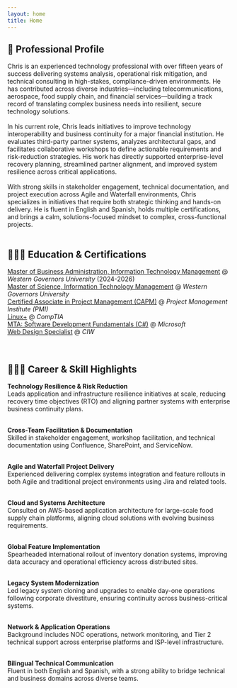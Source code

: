 ```yaml
---
layout: home
title: Home
---
```

<!--
[Click here](/cv) to see the full CV, and [here](/cv.pdf) to download a print version. The theme also ships with a blog: [click here](/posts) to scroll posts from the most recent. Finally, [click here](/404) to see a page that can't be found.
<br><br><br>
-->


## 👤 Professional Profile
Chris is an experienced technology professional with over fifteen years of success delivering systems analysis, operational risk mitigation, and technical consulting in high-stakes, compliance-driven environments. He has contributed across diverse industries—including telecommunications, aerospace, food supply chain, and financial services—building a track record of translating complex business needs into resilient, secure technology solutions.
<br><br>
In his current role, Chris leads initiatives to improve technology interoperability and business continuity for a major financial institution. He evaluates third-party partner systems, analyzes architectural gaps, and facilitates collaborative workshops to define actionable requirements and risk-reduction strategies. His work has directly supported enterprise-level recovery planning, streamlined partner alignment, and improved system resilience across critical applications.
<br><br>
With strong skills in stakeholder engagement, technical documentation, and project execution across Agile and Waterfall environments, Chris specializes in initiatives that require both strategic thinking and hands-on delivery. He is fluent in English and Spanish, holds multiple certifications, and brings a calm, solutions-focused mindset to complex, cross-functional projects.
<br><br>


## 👨🏻‍🎓 Education & Certifications
<a href="https://www.wgu.edu/online-business-degrees/mba-masters-business-administration-it-management-program.html" target="_blank" rel="noopener noreferrer">Master of Business Administration, Information Technology Management</a> @ _Western Governors University_ (2024-2026) <br>
<a href="https://www.wgu.edu/online-it-degrees/information-technology-management-masters-program.html" target ="_blank" rel="noopener noreferrer">Master of Science, Information Technology Management</a> @ _Western Governors University_ <br>
<a href="https://www.credly.com/badges/53d36d2b-f25e-438c-a1df-50556c585e59" target ="_blank" rel="noopener noreferrer">Certified Associate in Project Management (CAPM)</a> @ _Project Management Institute (PMI)_ <br>
<a href="https://www.credly.com/badges/522af907-eef4-43cd-8431-bb02636bd5f5" target ="_blank" rel="noopener noreferrer">Linux+</a> @ _CompTIA_ <br>
<a href="https://www.credly.com/org/microsoft/badge/mta-software-development-fundamentals" target ="_blank" rel="noopener noreferrer">MTA: Software Development Fundamentals (C#)</a> @ _Microsoft_ <br>
<a href="https://www.credly.com/badges/32eb7e50-3af2-4f02-86d0-c3c42fdf09f9" target ="_blank" rel="noopener noreferrer">Web Design Specialist</a> @ _CIW_ <br>
<br><br>


## 👨🏻‍💻 Career & Skill Highlights

  
  **Technology Resilience & Risk Reduction**<br>
  Leads application and infrastructure resilience initiatives at scale, reducing recovery time objectives (RTO) and aligning partner systems with enterprise business continuity plans.<br><br>

  **Cross-Team Facilitation & Documentation**<br>
  Skilled in stakeholder engagement, workshop facilitation, and technical documentation using Confluence, SharePoint, and ServiceNow.<br><br>

  **Agile and Waterfall Project Delivery**<br>
  Experienced delivering complex systems integration and feature rollouts in both Agile and traditional project environments using Jira and related tools.<br><br>

  **Cloud and Systems Architecture**<br>
  Consulted on AWS-based application architecture for large-scale food supply chain platforms, aligning cloud solutions with evolving business requirements.<br><br>

  **Global Feature Implementation**<br>
  Spearheaded international rollout of inventory donation systems, improving data accuracy and operational efficiency across distributed sites.<br><br>

  **Legacy System Modernization**<br>
  Led legacy system cloning and upgrades to enable day-one operations following corporate divestiture, ensuring continuity across business-critical systems.<br><br>

  **Network & Application Operations**<br>
  Background includes NOC operations, network monitoring, and Tier 2 technical support across enterprise platforms and ISP-level infrastructure.<br><br>

  **Bilingual Technical Communication**<br>
  Fluent in both English and Spanish, with a strong ability to bridge technical and business domains across diverse teams.<br><br>

<!--
{% include archive.html %}
-->